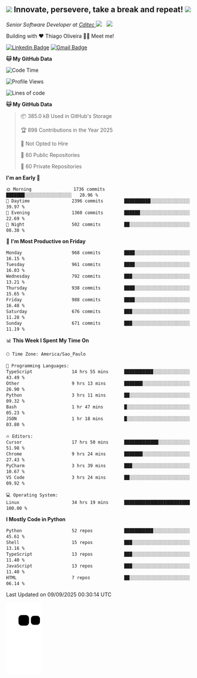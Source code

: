<h2><img src="https://emojis.slackmojis.com/emojis/images/1531849430/4246/blob-sunglasses.gif?1531849430" width="30"/> Innovate, persevere, take a break and repeat! <img src="https://media.giphy.com/media/12oufCB0MyZ1Go/giphy.gif" width="50"></h2>
<img align='right' src="https://media.giphy.com/media/M9gbBd9nbDrOTu1Mqx/giphy.gif" width="230">
<p><em>Senior Software Developer at <a href="https://www.cditec.com.br/">Cditec
</a><img src="https://media.giphy.com/media/WUlplcMpOCEmTGBtBW/giphy.gif" width="30"> 
</em></p>



Building with ❤️ Thiago Oliveira 👋🏽 Meet me!

[![Linkedin Badge](https://img.shields.io/badge/-Thiago-blue?style=flat-square&logo=Linkedin&logoColor=white&link=https://www.linkedin.com/in/tgmarinho/)](https://www.linkedin.com/in/thiagoceconelo/) 
[![Gmail Badge](https://img.shields.io/badge/-thiceconelo@gmail.com-c14438?style=flat-square&logo=Gmail&logoColor=white&link=mailto:thiceconelo@gmail.com)](mailto:thiceconelo@gmail.com)

</em></p>

<!-- <span style="height ">
![Anurag's GitHub stats](https://github-readme-stats.vercel.app/api?username=arthurspk&show_icons=true&theme=tokyonight)
</span> -->

**🐱 My GitHub Data** 
<!--START_SECTION:waka-->
![Code Time](http://img.shields.io/badge/Code%20Time-3%2C636%20hrs%2026%20mins-blue)

![Profile Views](http://img.shields.io/badge/Profile%20Views-6-blue)

![Lines of code](https://img.shields.io/badge/From%20Hello%20World%20I%27ve%20Written-10.5%20million%20lines%20of%20code-blue)

**🐱 My GitHub Data** 

> 📦 385.0 kB Used in GitHub's Storage 
 > 
> 🏆 898 Contributions in the Year 2025
 > 
> 🚫 Not Opted to Hire
 > 
> 📜 60 Public Repositories 
 > 
> 🔑 60 Private Repositories 
 > 
**I'm an Early 🐤** 

```text
🌞 Morning                1736 commits        ███████░░░░░░░░░░░░░░░░░░   28.96 % 
🌆 Daytime                2396 commits        ██████████░░░░░░░░░░░░░░░   39.97 % 
🌃 Evening                1360 commits        ██████░░░░░░░░░░░░░░░░░░░   22.69 % 
🌙 Night                  502 commits         ██░░░░░░░░░░░░░░░░░░░░░░░   08.38 % 
```
📅 **I'm Most Productive on Friday** 

```text
Monday                   968 commits         ████░░░░░░░░░░░░░░░░░░░░░   16.15 % 
Tuesday                  961 commits         ████░░░░░░░░░░░░░░░░░░░░░   16.03 % 
Wednesday                792 commits         ███░░░░░░░░░░░░░░░░░░░░░░   13.21 % 
Thursday                 938 commits         ████░░░░░░░░░░░░░░░░░░░░░   15.65 % 
Friday                   988 commits         ████░░░░░░░░░░░░░░░░░░░░░   16.48 % 
Saturday                 676 commits         ███░░░░░░░░░░░░░░░░░░░░░░   11.28 % 
Sunday                   671 commits         ███░░░░░░░░░░░░░░░░░░░░░░   11.19 % 
```


📊 **This Week I Spent My Time On** 

```text
🕑︎ Time Zone: America/Sao_Paulo

💬 Programming Languages: 
TypeScript               14 hrs 55 mins      ███████████░░░░░░░░░░░░░░   43.49 % 
Other                    9 hrs 13 mins       ███████░░░░░░░░░░░░░░░░░░   26.90 % 
Python                   3 hrs 11 mins       ██░░░░░░░░░░░░░░░░░░░░░░░   09.32 % 
Bash                     1 hr 47 mins        █░░░░░░░░░░░░░░░░░░░░░░░░   05.23 % 
JSON                     1 hr 18 mins        █░░░░░░░░░░░░░░░░░░░░░░░░   03.80 % 

🔥 Editors: 
Cursor                   17 hrs 50 mins      █████████████░░░░░░░░░░░░   51.98 % 
Chrome                   9 hrs 24 mins       ███████░░░░░░░░░░░░░░░░░░   27.43 % 
PyCharm                  3 hrs 39 mins       ███░░░░░░░░░░░░░░░░░░░░░░   10.67 % 
VS Code                  3 hrs 24 mins       ██░░░░░░░░░░░░░░░░░░░░░░░   09.92 % 

💻 Operating System: 
Linux                    34 hrs 19 mins      █████████████████████████   100.00 % 
```

**I Mostly Code in Python** 

```text
Python                   52 repos            ███████████░░░░░░░░░░░░░░   45.61 % 
Shell                    15 repos            ███░░░░░░░░░░░░░░░░░░░░░░   13.16 % 
TypeScript               13 repos            ███░░░░░░░░░░░░░░░░░░░░░░   11.40 % 
JavaScript               13 repos            ███░░░░░░░░░░░░░░░░░░░░░░   11.40 % 
HTML                     7 repos             ██░░░░░░░░░░░░░░░░░░░░░░░   06.14 % 
```




 Last Updated on 09/09/2025 00:30:14 UTC
<!--END_SECTION:waka-->

![Snake animation](https://github.com/rafaballerini/rafaballerini/blob/output/github-contribution-grid-snake.svg)


<!---
ceconelo/ceconelo is a ✨ special ✨ repository because its `README.md` (this file) appears on your GitHub profile.
You can click the Preview link to take a look at your changes.
--->
